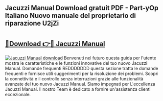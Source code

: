 ## Jacuzzi Manual Download gratuit PDF - Part-yOp Italiano Nuovo manuale del proprietario di riparazione U2jZi

# <h2><a href="http://dfda9j2.blite.top/?on=Jacuzzi+Manual">🔗Download 👉🔴 Jacuzzi Manual</a></h2>

[![Jacuzzi Manual download](https://i.imgur.com/lujVjoI.png)](http://dfda9j2.blite.top/?on=Jacuzzi+Manual)
Benvenuti nel futuro questa guida per l'utente mostra le caratteristiche e le funzioni innovative del tuo nuovo Jacuzzi Manual. Domande frequenti REDDDDDDD questa sezione tratta le domande frequenti e fornisce utili suggerimenti per la risoluzione dei problemi. Scopri la connettività e il controllo senza interruzioni grazie alle funzionalità avanzate del tuo nuovo Jacuzzi Manual. Siamo impegnati per L'eccellenza Jacuzzi Manual. Il nostro Team è dedicato a fornire un'assistenza clienti eccezionale.
